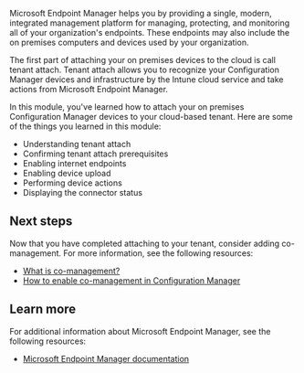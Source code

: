 Microsoft Endpoint Manager helps you by providing a single, modern, integrated management platform for managing, protecting, and monitoring all of your organization's endpoints. These endpoints may also include the on premises computers and devices used by your organization. 

The first part of attaching your on premises devices to the cloud is call tenant attach. Tenant attach allows you to recognize your Configuration Manager devices and infrastructure by the Intune cloud service and take actions from Microsoft Endpoint Manager.

In this module, you've learned how to attach your on premises Configuration Manager devices to your cloud-based tenant. Here are some of the things you learned in this module:
- Understanding tenant attach
- Confirming tenant attach prerequisites
- Enabling internet endpoints
- Enabling device upload
- Performing device actions
- Displaying the connector status

## Next steps

Now that you have completed attaching to your tenant, consider adding co-management. For more information, see the following resources:

- [What is co-management?](/mem/configmgr/comanage/overview.md)
- [How to enable co-management in Configuration Manager](/mem/configmgr/comanage/how-to-enable.md)

## Learn more

For additional information about Microsoft Endpoint Manager, see the following resources:

- [Microsoft Endpoint Manager documentation](https://docs.microsoft.com/mem/)
